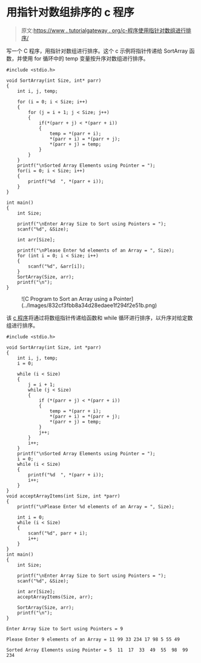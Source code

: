 # 用指针对数组排序的 c 程序

> 原文:[https://www . tutorialgateway . org/c-程序使用指针对数组进行排序/](https://www.tutorialgateway.org/c-program-to-sort-an-array-using-a-pointer/)

写一个 C 程序，用指针对数组进行排序。这个 c 示例将指针传递给 SortArray 函数，并使用 for 循环中的 temp 变量按升序对数组进行排序。

```
#include <stdio.h>

void SortArray(int Size, int* parr)
{
	int i, j, temp;	

	for (i = 0; i < Size; i++)
	{
		for (j = i + 1; j < Size; j++)
		{
			if(*(parr + j) < *(parr + i))
			{
				temp = *(parr + i);
				*(parr + i) = *(parr + j);
				*(parr + j) = temp;
			}			
		}
	}
	printf("\nSorted Array Elements using Pointer = ");
	for(i = 0; i < Size; i++)
	{
		printf("%d  ", *(parr + i));
	}	
}

int main()
{
	int Size;

	printf("\nEnter Array Size to Sort using Pointers = ");
	scanf("%d", &Size);

	int arr[Size];

	printf("\nPlease Enter %d elements of an Array = ", Size);
	for (int i = 0; i < Size; i++)
	{
		scanf("%d", &arr[i]);
    }  	
	SortArray(Size, arr);   
	printf("\n");	
}

```

<figure class="wp-block-image size-large">![C Program to Sort an Array using a Pointer](../Images/832cf3fbb8a34d28edaee1f294f2e51b.png)</figure>

该 [c 程序](https://www.tutorialgateway.org/c-programming-examples/)将通过将数组指针传递给函数和 while 循环进行排序，以升序对给定数组进行排序。

```
#include <stdio.h>

void SortArray(int Size, int *parr)
{
	int i, j, temp;
	i = 0;

	while (i < Size)
	{
		j = i + 1;
		while (j < Size)
		{
			if (*(parr + j) < *(parr + i))
			{
				temp = *(parr + i);
				*(parr + i) = *(parr + j);
				*(parr + j) = temp;
			}
			j++;
		}
		i++;
	}
	printf("\nSorted Array Elements using Pointer = ");
	i = 0;
	while (i < Size)
	{
		printf("%d  ", *(parr + i));
		i++;
	}
}
void acceptArrayItems(int Size, int *parr)
{
	printf("\nPlease Enter %d elements of an Array = ", Size);

	int i = 0;
	while (i < Size)
	{
		scanf("%d", parr + i);
		i++;
	}
}
int main()
{
	int Size;

	printf("\nEnter Array Size to Sort using Pointers = ");
	scanf("%d", &Size);

	int arr[Size];
	acceptArrayItems(Size, arr);

	SortArray(Size, arr);
	printf("\n");
}

```

```
Enter Array Size to Sort using Pointers = 9

Please Enter 9 elements of an Array = 11 99 33 234 17 98 5 55 49

Sorted Array Elements using Pointer = 5  11  17  33  49  55  98  99  234 
```